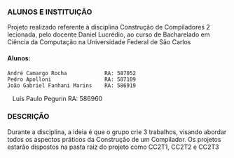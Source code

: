 ### ALUNOS E INSTITUIÇÃO
Projeto realizado referente à disciplina Construção de Compiladores 2 lecionada, pelo docente Daniel Lucrédio, ao curso de Bacharelado em Ciência da Computação na Universidade Federal de São Carlos

#### Alunos:
    André Camargo Rocha            RA: 587052
    Pedro Apolloni                 RA: 587109
    João Gabriel Fanhani Marins    RA: 586919
    Luís Paulo Pegurin             RA: 586960
    
### DESCRIÇÃO

Durante a disciplina, a ideia é que o grupo crie 3 trabalhos, visando abordar todos os aspectos práticos da Construção de um Compilador. Os projetos estarão dispostos na pasta raiz do projeto como CC2T1, CC2T2 e CC2T3
